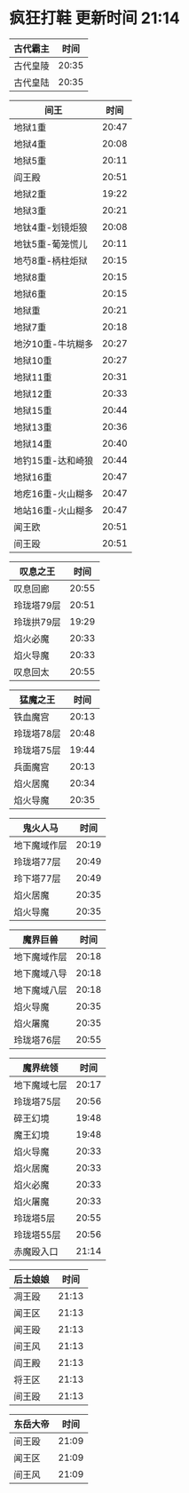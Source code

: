# 疯狂打鞋 更新时间 21:14

| 古代霸主   | 时间    |
|--------|-------|
| 古代皇陵 | 20:35 |
| 古代皇陆 | 20:35 |

| 间王   | 时间    |
|--------|-------|
| 地狱1重 | 20:47 |
| 地狱4重 | 20:08 |
| 地狱5重 | 20:11 |
| 阎王殿 | 20:51 |
| 地狱2重 | 19:22 |
| 地狱3重 | 20:21 |
| 地钛4重-划镜炬狼 | 20:08 |
| 地钛5重-葡笼慌儿 | 20:11 |
| 地芍8重-柄柱炬狱 | 20:15 |
| 地狱8重 | 20:15 |
| 地狱6重 | 20:15 |
| 地狱重 | 20:21 |
| 地狱7重 | 20:18 |
| 地汐10重-牛坑糊多 | 20:27 |
| 地狱10重 | 20:27 |
| 地狱11重 | 20:31 |
| 地狱12重 | 20:33 |
| 地狱15重 | 20:44 |
| 地狱13重 | 20:36 |
| 地狱14重 | 20:40 |
| 地钓15重-达和崎狼 | 20:44 |
| 地狱16重 | 20:47 |
| 地疙16重-火山糊多 | 20:47 |
| 地站16重-火山糊多 | 20:47 |
| 闻王欧 | 20:51 |
| 间王殴 | 20:51 |

| 叹息之王   | 时间    |
|--------|-------|
| 叹息回廊 | 20:55 |
| 玲珑塔79层 | 20:51 |
| 玲珑拱79层 | 19:29 |
| 焰火必魔 | 20:33 |
| 焰火导魔 | 20:33 |
| 叹息回太 | 20:55 |

| 猛魔之王   | 时间    |
|--------|-------|
| 铁血魔宫 | 20:13 |
| 玲珑塔78层 | 20:48 |
| 玲珑塔75层 | 19:44 |
| 兵面魔宫 | 20:13 |
| 焰火居魔 | 20:34 |
| 焰火导魔 | 20:35 |

| 鬼火人马   | 时间    |
|--------|-------|
| 地下魔域作层 | 20:19 |
| 玲珑塔77层 | 20:49 |
| 玲下塔77层 | 20:49 |
| 焰火居魔 | 20:35 |
| 焰火导魔 | 20:35 |

| 魔界巨兽   | 时间    |
|--------|-------|
| 地下魔域作层 | 20:18 |
| 地下魔域八导 | 20:18 |
| 地下魔域八层 | 20:18 |
| 焰火导魔 | 20:35 |
| 焰火屠魔 | 20:35 |
| 玲珑塔76层 | 20:55 |

| 魔界统领   | 时间    |
|--------|-------|
| 地下魔域七层 | 20:17 |
| 玲珑塔75层 | 20:56 |
| 碎王幻境 | 19:48 |
| 魔王幻境 | 19:48 |
| 焰火导魔 | 20:33 |
| 焰火居魔 | 20:33 |
| 焰火必魔 | 20:33 |
| 焰火屠魔 | 20:33 |
| 玲珑塔5层 | 20:55 |
| 玲珑塔55层 | 20:56 |
| 赤魔殴入口 | 21:14 |

| 后土娘娘   | 时间    |
|--------|-------|
| 凋王殴 | 21:13 |
| 闻王区 | 21:13 |
| 闻王殴 | 21:13 |
| 间王风 | 21:13 |
| 阎王殿 | 21:13 |
| 将王区 | 21:13 |
| 间王殴 | 21:13 |

| 东岳大帝   | 时间    |
|--------|-------|
| 间王殴 | 21:09 |
| 闻王区 | 21:09 |
| 间王风 | 21:09 |